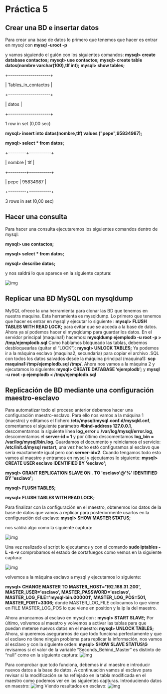 # Práctica 5


## Crear una BD e insertar datos

Para crear una base de datos lo primero que tenemos que hacer es entrar en mysql con **mysql -uroot -p**

y vamos siguiendo el guión con los siguientes comandos:
**mysql> create database contactos;**
**mysql> use contactos;**
**mysql> create table datos(nombre varchar(100),tlf int);**
**mysql> show tables;**

+---------------------+

| Tables_in_contactos |

+---------------------+

| datos |

+---------------------+

1 row in set (0,00 sec)

**mysql> insert into datos(nombre,tlf) values ("pepe",95834987);**


**mysql> select * from datos;**


+---------+-----------+

| nombre | tlf |

+---------+-----------+

| pepe | 95834987 |

+---------+-----------+

3 rows in set (0,00 sec)

## Hacer una consulta
Para hacer una consulta ejecutaremos los siguientes comandos dentro de mysql:

**mysql> use contactos;**

**mysql> select * from datos;**

**mysql> describe datos;**

y nos saldrá lo que aparece en la siguiente captura: 

![img](https://github.com/alvarocarmona6/SWAP/blob/master/practica5/captura_1.png)

## Replicar una BD MySQL con mysqldump
MySQL ofrece la una herramienta para clonar las BD que tenemos en nuestra
maquina. Esta herramienta es mysqldump.
Lo primero que tenemos que hacer es entrar en mysql y ejecutar lo siguiente :
**mysql> FLUSH TABLES WITH READ LOCK;**
para evitar que se acceda a la base de datos.
Ahora ya sí podemos hacer el mysqldump para guardar los datos. En el servidor
principal (maquina1) hacemos:
**mysqldump ejemplodb -u root -p > /tmp/ejemplodb.sql**
Como habíamos bloqueado las tablas, debemos desbloquearlas (quitar el “LOCK”):
**mysql> UNLOCK TABLES;**
Ya podemos ir a la máquina esclavo (maquina2, secundaria) para copiar el archivo
.SQL con todos los datos salvados desde la máquina principal (maquina1):
**scp maquina1:/tmp/ejemplodb.sql /tmp/**.
Ahora nos vamos a la máquina 2 y ejecutamos lo siguiente:
**mysql> CREATE DATABASE ‘ejemplodb’;** y
**mysql -u root -p ejemplodb < /tmp/ejemplodb.sql**

## Replicación de BD mediante una configuración maestro-esclavo

Para automatizar todo el proceso anterior debemos hacer una configuración maestro-esclavo. Para ello nos vamos a la máquina 1 (maestro)
y editamos el fichero **/etc/mysql/mysql.conf.d/mysqld.cnf**, comentamos el siguiente parámetro **#bind-address 127.0.0.1**, descomentamos la siguiente línea **log_error = /var/log/mysql/error.log**, descomentamos el **server-id = 1** y por último descomentamos **log_bin = /var/log/mysql/bin.log**. Guardamos el documento y reiniciamos el servicio:
**/etc/init.d/mysql restart**, una vez hecho estó configuramos al esclavo que sería exactamente igual pero con **server-id=2**.
Cuando tengamos todo esto vamos al maestro y entramos en mysql y ejecutamos lo siguiente:
**mysql> CREATE USER esclavo IDENTIFIED BY 'esclavo';**

**mysql> GRANT REPLICATION SLAVE ON *.* TO 'esclavo'@'%' IDENTIFIED BY 'esclavo';**

**mysql> FLUSH TABLES;**

**mysql> FLUSH TABLES WITH READ LOCK;**

Para finalizar con la configuración en el maestro, obtenemos los datos de la base de
datos que vamos a replicar para posteriormente usarlos en la configuración del
esclavo:
**mysql> SHOW MASTER STATUS;**

nos saldrá algo como la siguiente captura:

![img](https://github.com/alvarocarmona6/SWAP/blob/master/practica5/captura_4.png)


Una vez realizado el script lo ejecutamos y con el comando **sudo iptables -L -n -v** comprobamos el estado de cortafuegos como vemos en la siguiente captura: 

![img](https://github.com/alvarocarmona6/SWAP/blob/master/practica5/captura_2.png)

volvemos a la máquina esclavo a mysql y ejecutamos lo siguiente:

**mysql> CHANGE MASTER TO MASTER_HOST='192.168.31.200',
MASTER_USER='esclavo', MASTER_PASSWORD='esclavo',
MASTER_LOG_FILE='mysql-bin.000001', MASTER_LOG_POS=501,
MASTER_PORT=3306;**
donde MASTER_LOG_FILE colocamos lo que viene en FILE MASTER_LOG_POS lo que viene en position y la ip la del maestro.

Ahora arrancamos al esclavo en mysql con : **mysql> START SLAVE;**
Por último, volvemos al maestro y volvemos a activar las tablas para que puedan
meterse nuevos datos en el maestro:
**mysql> UNLOCK TABLES;**
Ahora, si queremos asegurarnos de que todo funciona perfectamente y que el esclavo
no tiene ningún problema para replicar la información, nos vamos al esclavo y con la
siguiente orden:
**mysql> SHOW SLAVE STATUS\G**
revisamos si el valor de la variable “Seconds_Behind_Master” es distinto de “null” como en la siguiente captura:
![img](https://github.com/alvarocarmona6/SWAP/blob/master/practica5/captura_5.png)

Para comprobar que todo funciona, debemos ir al maestro e introducir nuevos datos a
la base de datos. A continuación vamos al esclavo para revisar si la modificación se ha
reflejado en la tabla modificada en el maestro como podemos ver en las siguientes capturas.
Introduciendo datos en maestro: 
![img](https://github.com/alvarocarmona6/SWAP/blob/master/practica5/captura_7.png)
Viendo resultados en esclavo:
![img](https://github.com/alvarocarmona6/SWAP/blob/master/practica5/captura_6.png)




